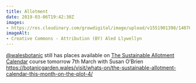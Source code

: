 ```yaml
---
title: Allotment
date: 2019-03-06T19:42:30Z
images: 
- https://res.cloudinary.com/growdigital/image/upload/v1551901398/140708nbgw8024.jpg
imageAlt: 
- Creative Commons - Attribution (BY) Aled Llywellyn
---
```


[@walesbotanic](https://mobile.twitter.com/walesbotanic) still has places available on [The Sustainable Allotment Calendar](https://botanicgarden.wales/visit/whats-on/the-sustainable-allotment-calendar-this-month-on-the-plot-4/) course tomorrow 7th March with Susan O’Brien <https://botanicgarden.wales/visit/whats-on/the-sustainable-allotment-calendar-this-month-on-the-plot-4/>
